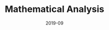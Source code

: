 ---
title: "Mathematical Analysis"
collection: teaching
type: "Teaching assistant"
permalink: /teaching/2019-fall
venue: "Renmin University of China"
date: 2019-09
---